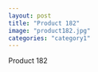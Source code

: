 ```yaml
---
layout: post
title: "Product 182"
image: "product182.jpg"
categories: "category1"
---
```

Product 182
